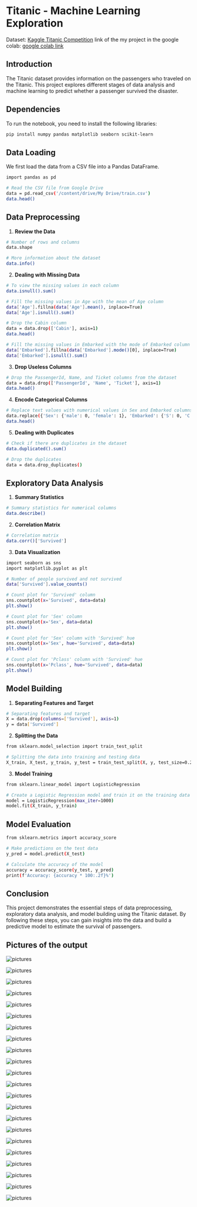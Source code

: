# Titanic - Machine Learning Exploration

Dataset: [Kaggle Titanic Competition](https://www.kaggle.com/competitions/titanic/overview)
link of the my project in the google colab:  [google colab link](https://colab.research.google.com/drive/1juTazBr8aftT40oh1W2_ZWUNQARUV2HW?usp=drive_link)

## Introduction

The Titanic dataset provides information on the passengers who traveled on the Titanic. This project explores different stages of data analysis and machine learning to predict whether a passenger survived the disaster.

## Dependencies

To run the notebook, you need to install the following libraries:

```bash
pip install numpy pandas matplotlib seaborn scikit-learn
```

## Data Loading

We first load the data from a CSV file into a Pandas DataFrame.

```bash
import pandas as pd

# Read the CSV file from Google Drive
data = pd.read_csv('/content/drive/My Drive/train.csv')
data.head()
```

## Data Preprocessing

1. **Review the Data**

```bash
# Number of rows and columns
data.shape

# More information about the dataset
data.info()
```

2. **Dealing with Missing Data**

```bash
# To view the missing values in each column
data.isnull().sum()

# Fill the missing values in Age with the mean of Age column
data['Age'].fillna(data['Age'].mean(), inplace=True)
data['Age'].isnull().sum()

# Drop the Cabin column
data = data.drop(['Cabin'], axis=1)
data.head()

# Fill the missing values in Embarked with the mode of Embarked column
data['Embarked'].fillna(data['Embarked'].mode()[0], inplace=True)
data['Embarked'].isnull().sum()
```

3. **Drop Useless Columns**

```bash
# Drop the PassengerId, Name, and Ticket columns from the dataset
data = data.drop(['PassengerId', 'Name', 'Ticket'], axis=1)
data.head()
```

4. **Encode Categorical Columns**

```bash
# Replace text values with numerical values in Sex and Embarked columns
data.replace({'Sex': {'male': 0, 'female': 1}, 'Embarked': {'S': 0, 'C': 1, 'Q': 2}}, inplace=True)
data.head()
```

5. **Dealing with Duplicates**

```bash
# Check if there are duplicates in the dataset
data.duplicated().sum()

# Drop the duplicates
data = data.drop_duplicates()
```

## Exploratory Data Analysis

1. **Summary Statistics**

```bash
# Summary statistics for numerical columns
data.describe()
```

2. **Correlation Matrix**

```bash
# Correlation matrix
data.corr()['Survived']
```

3. **Data Visualization**

```bash
import seaborn as sns
import matplotlib.pyplot as plt

# Number of people survived and not survived
data['Survived'].value_counts()

# Count plot for 'Survived' column
sns.countplot(x='Survived', data=data)
plt.show()

# Count plot for 'Sex' column
sns.countplot(x='Sex', data=data)
plt.show()

# Count plot for 'Sex' column with 'Survived' hue
sns.countplot(x='Sex', hue='Survived', data=data)
plt.show()

# Count plot for 'Pclass' column with 'Survived' hue
sns.countplot(x='Pclass', hue='Survived', data=data)
plt.show()
```

## Model Building

1. **Separating Features and Target**

```bash
# Separating features and target
X = data.drop(columns=['Survived'], axis=1)
y = data['Survived']
```

2. **Splitting the Data**

```bash
from sklearn.model_selection import train_test_split

# Splitting the data into training and testing data
X_train, X_test, y_train, y_test = train_test_split(X, y, test_size=0.2, random_state=42)
```

3. **Model Training**

```bash
from sklearn.linear_model import LogisticRegression

# Create a Logistic Regression model and train it on the training data
model = LogisticRegression(max_iter=1000)
model.fit(X_train, y_train)
```

## Model Evaluation

```bash
from sklearn.metrics import accuracy_score

# Make predictions on the test data
y_pred = model.predict(X_test)

# Calculate the accuracy of the model
accuracy = accuracy_score(y_test, y_pred)
print(f'Accuracy: {accuracy * 100:.2f}%')
```

## Conclusion

This project demonstrates the essential steps of data preprocessing, exploratory data analysis, and model building using the Titanic dataset. By following these steps, you can gain insights into the data and build a predictive model to estimate the survival of passengers.

## Pictures of the output

![pictures](IMG_5438.jpg)

![pictures](IMG_5439.jpg)

![pictures](IMG_5440.jpg)

![pictures](IMG_5441.jpg)

![pictures](IMG_5442.jpg)

![pictures](IMG_5443.jpg)

![pictures](IMG_5444.jpg)

![pictures](IMG_5445.jpg)

![pictures](IMG_5446.jpg)

![pictures](IMG_5447.jpg)

![pictures](IMG_5448.jpg)

![pictures](IMG_5449.jpg)

![pictures](IMG_5450.jpg)

![pictures](IMG_5451.jpg)

![pictures](IMG_5452.jpg)

![pictures](IMG_5453.jpg)

![pictures](IMG_5454.jpg)

![pictures](IMG_5455.jpg)

![pictures](IMG_5456.jpg)

![pictures](IMG_5457.jpg)

![pictures](IMG_5461.jpg)

![pictures](IMG_5459.jpg)

